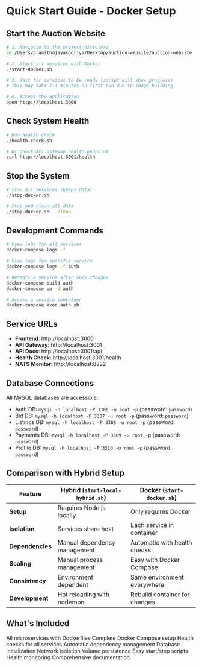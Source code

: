 # Quick Start Guide - Docker Setup

##  Start the Auction Website

```bash
# 1. Navigate to the project directory
cd /Users/pramithajayasooriya/Desktop/auction-website/auction-website

# 2. Start all services with Docker
./start-docker.sh

# 3. Wait for services to be ready (script will show progress)
# This may take 2-3 minutes on first run due to image building

# 4. Access the application
open http://localhost:3000
```

##  Check System Health

```bash
# Run health check
./health-check.sh

# Or check API Gateway health endpoint
curl http://localhost:3001/health
```

##  Stop the System

```bash
# Stop all services (keeps data)
./stop-docker.sh

# Stop and clean all data
./stop-docker.sh --clean
```

##  Development Commands

```bash
# View logs for all services
docker-compose logs -f

# View logs for specific service
docker-compose logs -f auth

# Restart a service after code changes
docker-compose build auth
docker-compose up -d auth

# Access a service container
docker-compose exec auth sh
```

##  Service URLs

- **Frontend**: http://localhost:3000
- **API Gateway**: http://localhost:3001
- **API Docs**: http://localhost:3001/api
- **Health Check**: http://localhost:3001/health
- **NATS Monitor**: http://localhost:8222

##  Database Connections

All MySQL databases are accessible:
- Auth DB: `mysql -h localhost -P 3306 -u root -p` (password: `password`)
- Bid DB: `mysql -h localhost -P 3307 -u root -p` (password: `password`)
- Listings DB: `mysql -h localhost -P 3308 -u root -p` (password: `password`)
- Payments DB: `mysql -h localhost -P 3309 -u root -p` (password: `password`)
- Profile DB: `mysql -h localhost -P 3310 -u root -p` (password: `password`)

##  Comparison with Hybrid Setup

| Feature | Hybrid (`start-local-hybrid.sh`) | Docker (`start-docker.sh`) |
|---------|----------------------------------|----------------------------|
| **Setup** | Requires Node.js locally | Only requires Docker |
| **Isolation** | Services share host | Each service in container |
| **Dependencies** | Manual dependency management | Automatic with health checks |
| **Scaling** | Manual process management | Easy with Docker Compose |
| **Consistency** | Environment dependent | Same environment everywhere |
| **Development** | Hot reloading with nodemon | Rebuild container for changes |

##  What's Included

 All microservices with Dockerfiles
 Complete Docker Compose setup
 Health checks for all services
 Automatic dependency management
 Database initialization
 Network isolation
 Volume persistence
 Easy start/stop scripts
 Health monitoring
 Comprehensive documentation
